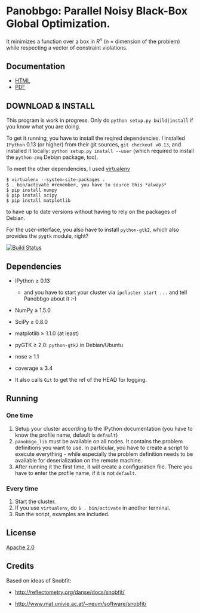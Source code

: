 # Panobbgo: Parallel Noisy Black-Box Global Optimization.

It minimizes a function over a box in $R^n$ (n = dimension of the problem)
while respecting a vector of constraint violations.

## Documentation

* [HTML](http://haraldschilly.github.com/panobbgo/html/)
* [PDF](http://haraldschilly.github.com/panobbgo/pdf/panobbgo.pdf)

## DOWNLOAD & INSTALL

This program is work in progress. Only do `python setup.py build|install` if you know what you are doing.

To get it running, you have to install the reqired dependencies.
I installed `IPython` 0.13 (or higher) from their git sources,
`git checkout v0.13`, and installed it locally: `python setup.py install --user`
(which required to install the `python-zmq` Debian package, too).

To meet the other dependencies, I used [virtualenv](http://www.virtualenv.org/en/latest/)

    $ virtualenv --system-site-packages .
    $ . bin/activate #remember, you have to source this *always*
    $ pip install numpy
    $ pip install scipy
    $ pip install matplotlib

to have up to date versions without having to rely on the packages of Debian.

For the user-interface, you also have to install `python-gtk2`, which
also provides the `pygtk` module, right?

[![Build Status](https://secure.travis-ci.org/haraldschilly/panobbgo.png?branch=master)](https://travis-ci.org/haraldschilly/panobbgo)

## Dependencies

* IPython &ge; 0.13

  * and you have to start your cluster via `ipcluster start ...` and tell Panobbgo 
    about it :-)

* NumPy &ge; 1.5.0

* SciPy &ge; 0.8.0

* matplotlib &ge; 1.1.0 (at least)

* pyGTK &ge; 2.0: `python-gtk2` in Debian/Ubuntu

* nose &ge; 1.1

* coverage &ge; 3.4

* It also calls `Git` to get the ref of the HEAD for logging.

## Running

### One time

1. Setup your cluster according to the IPython documentation (you have to 
   know the profile name, default is `default`)
1. `panobbgo_lib` must be available on all nodes.
   It contains the problem definitions you want to use.
   In particular, you have to create a script to execute everything -
   while especially the problem definition needs to be available for deserialization
   on the remote machine.
1. After running it the first time, it will create a configuration file.
   There you have to enter the profile name, if it is not `default`.

### Every time

1. Start the cluster.
1. If you use `virtualenv`, do `$ . bin/activate` in another terminal.
1. Run the script, examples are included.

## License

<a href="http://www.apache.org/licenses/LICENSE-2.0">Apache 2.0</a>

## Credits

Based on ideas of Snobfit:

* http://reflectometry.org/danse/docs/snobfit/

* http://www.mat.univie.ac.at/~neum/software/snobfit/


